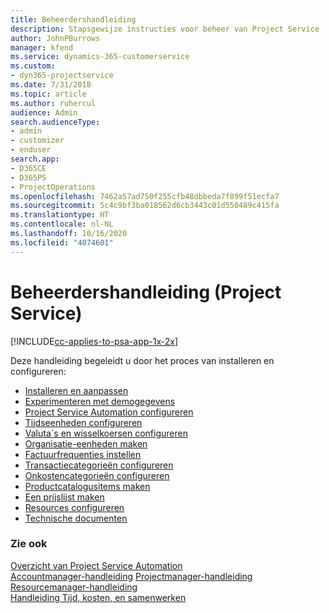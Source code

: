 ```yaml
---
title: Beheerdershandleiding
description: Stapsgewijze instructies voor beheer van Project Service
author: JohnPBurrows
manager: kfend
ms.service: dynamics-365-customerservice
ms.custom:
- dyn365-projectservice
ms.date: 7/31/2018
ms.topic: article
ms.author: ruhercul
audience: Admin
search.audienceType:
- admin
- customizer
- enduser
search.app:
- D365CE
- D365PS
- ProjectOperations
ms.openlocfilehash: 7462a57ad750f255cfb48dbbeda7f899f51ecfa7
ms.sourcegitcommit: 5c4c9bf3ba018562d6cb3443c01d550489c415fa
ms.translationtype: HT
ms.contentlocale: nl-NL
ms.lasthandoff: 10/16/2020
ms.locfileid: "4074601"
---
```

# <a name="administrator-guide-project-service"></a>Beheerdershandleiding (Project Service)

[!INCLUDE[cc-applies-to-psa-app-1x-2x](../includes/cc-applies-to-psa-app-1x-2x.md)]

Deze handleiding begeleidt u door het proces van installeren en configureren:  
  
- [Installeren en aanpassen](install-customize.md)
- [Experimenteren met demogegevens](use-demo-data.md)
- [Project Service Automation configureren](configure.md)
- [Tijdseenheden configureren](set-up-time-units.md)
- [Valuta´s en wisselkoersen configureren](set-up-currencies-exchange-rates.md)
- [Organisatie-eenheden maken](create-organizational-units.md)
- [Factuurfrequenties instellen](set-up-invoice-frequencies.md)
- [Transactiecategorieën configureren](configure-transaction-categories.md)
- [Onkostencategorieën configureren](configure-expense-categories.md)
- [Productcatalogusitems maken](create-product-catalog-items.md)
- [Een prijslijst maken](create-price-list.md)
- [Resources configureren](set-up-resources.md)
- [Technische documenten](white-papers.md)
  
### <a name="see-also"></a>Zie ook  
 [Overzicht van Project Service Automation](../psa/overview.md)    
 [Accountmanager-handleiding](../psa/account-manager-guide.md) [Projectmanager-handleiding](../psa/project-manager-guide.md)   
 [Resourcemanager-handleiding](../psa/resource-manager-guide.md)   
 [Handleiding Tijd, kosten, en samenwerken](../psa/time-expense-collaboration-guide.md)

